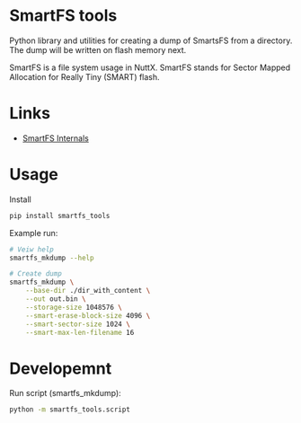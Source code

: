 # SmartFS tools

Python library and utilities for creating a dump of SmartsFS from a directory. The dump will be written on flash memory next.

SmartFS is a file system usage in NuttX. SmartFS stands for Sector Mapped Allocation for Really Tiny (SMART) flash.

# Links

- [SmartFS Internals](https://cwiki.apache.org/confluence/display/NUTTX/SmartFS+Internals)

# Usage

Install
```bash
pip install smartfs_tools
```

Example run:
```bash
# Veiw help
smartfs_mkdump --help

# Create dump
smartfs_mkdump \
    --base-dir ./dir_with_content \
    --out out.bin \
    --storage-size 1048576 \
    --smart-erase-block-size 4096 \
    --smart-sector-size 1024 \
    --smart-max-len-filename 16
```

# Developemnt

Run script (smartfs_mkdump):
```bash
python -m smartfs_tools.script
```
